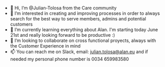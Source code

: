 - 👋 Hi, I’m @Julian-Tolosa from the Care community
- 👀 I’m interested in creating and improving processes in order to always search for the best way to serve members, admins and potential customers
- 🌱 I’m currently learning everything about Alan. I'm starting today June 21st and really looking forward to be productive :)
- 💞️ I’m looking to collaborate on cross functional proyects, always with the Customer Experience in mind
- 📫 You can reach me on Slack, email: julian.tolosa@alan.eu and if needed my personal phone number is 0034 659983580

<!---
Julian-Tolosa/Julian-Tolosa is a ✨ special ✨ repository because its `README.md` (this file) appears on your GitHub profile.
You can click the Preview link to take a look at your changes.
--->
